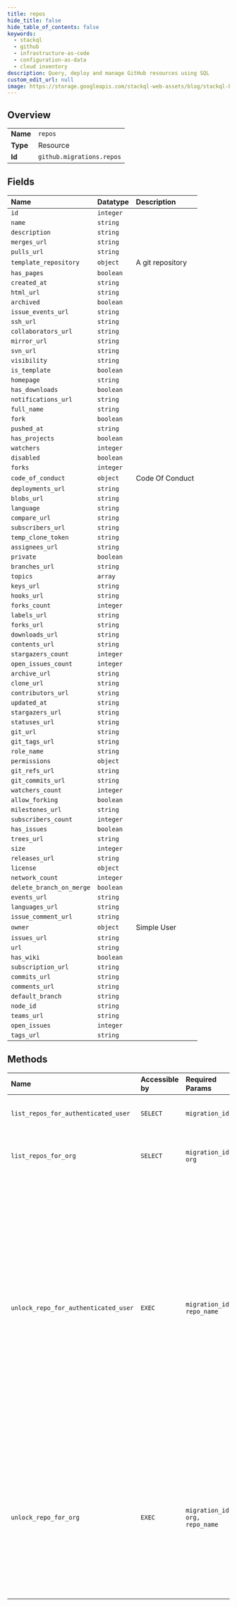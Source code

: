 ```yaml
---
title: repos
hide_title: false
hide_table_of_contents: false
keywords:
  - stackql
  - github
  - infrastructure-as-code
  - configuration-as-data
  - cloud inventory
description: Query, deploy and manage GitHub resources using SQL
custom_edit_url: null
image: https://storage.googleapis.com/stackql-web-assets/blog/stackql-blog-post-featured-image.png
---
```

  
    

## Overview
<table><tbody>
<tr><td><b>Name</b></td><td><code>repos</code></td></tr>
<tr><td><b>Type</b></td><td>Resource</td></tr>
<tr><td><b>Id</b></td><td><code>github.migrations.repos</code></td></tr>
</tbody></table>

## Fields
| Name | Datatype | Description |
|:-----|:---------|:------------|
| `id` | `integer` |  |
| `name` | `string` |  |
| `description` | `string` |  |
| `merges_url` | `string` |  |
| `pulls_url` | `string` |  |
| `template_repository` | `object` | A git repository |
| `has_pages` | `boolean` |  |
| `created_at` | `string` |  |
| `html_url` | `string` |  |
| `archived` | `boolean` |  |
| `issue_events_url` | `string` |  |
| `ssh_url` | `string` |  |
| `collaborators_url` | `string` |  |
| `mirror_url` | `string` |  |
| `svn_url` | `string` |  |
| `visibility` | `string` |  |
| `is_template` | `boolean` |  |
| `homepage` | `string` |  |
| `has_downloads` | `boolean` |  |
| `notifications_url` | `string` |  |
| `full_name` | `string` |  |
| `fork` | `boolean` |  |
| `pushed_at` | `string` |  |
| `has_projects` | `boolean` |  |
| `watchers` | `integer` |  |
| `disabled` | `boolean` |  |
| `forks` | `integer` |  |
| `code_of_conduct` | `object` | Code Of Conduct |
| `deployments_url` | `string` |  |
| `blobs_url` | `string` |  |
| `language` | `string` |  |
| `compare_url` | `string` |  |
| `subscribers_url` | `string` |  |
| `temp_clone_token` | `string` |  |
| `assignees_url` | `string` |  |
| `private` | `boolean` |  |
| `branches_url` | `string` |  |
| `topics` | `array` |  |
| `keys_url` | `string` |  |
| `hooks_url` | `string` |  |
| `forks_count` | `integer` |  |
| `labels_url` | `string` |  |
| `forks_url` | `string` |  |
| `downloads_url` | `string` |  |
| `contents_url` | `string` |  |
| `stargazers_count` | `integer` |  |
| `open_issues_count` | `integer` |  |
| `archive_url` | `string` |  |
| `clone_url` | `string` |  |
| `contributors_url` | `string` |  |
| `updated_at` | `string` |  |
| `stargazers_url` | `string` |  |
| `statuses_url` | `string` |  |
| `git_url` | `string` |  |
| `git_tags_url` | `string` |  |
| `role_name` | `string` |  |
| `permissions` | `object` |  |
| `git_refs_url` | `string` |  |
| `git_commits_url` | `string` |  |
| `watchers_count` | `integer` |  |
| `allow_forking` | `boolean` |  |
| `milestones_url` | `string` |  |
| `subscribers_count` | `integer` |  |
| `has_issues` | `boolean` |  |
| `trees_url` | `string` |  |
| `size` | `integer` |  |
| `releases_url` | `string` |  |
| `license` | `object` |  |
| `network_count` | `integer` |  |
| `delete_branch_on_merge` | `boolean` |  |
| `events_url` | `string` |  |
| `languages_url` | `string` |  |
| `issue_comment_url` | `string` |  |
| `owner` | `object` | Simple User |
| `issues_url` | `string` |  |
| `url` | `string` |  |
| `has_wiki` | `boolean` |  |
| `subscription_url` | `string` |  |
| `commits_url` | `string` |  |
| `comments_url` | `string` |  |
| `default_branch` | `string` |  |
| `node_id` | `string` |  |
| `teams_url` | `string` |  |
| `open_issues` | `integer` |  |
| `tags_url` | `string` |  |
## Methods
| Name | Accessible by | Required Params | Description |
|:-----|:--------------|:----------------|:------------|
| `list_repos_for_authenticated_user` | `SELECT` | `migration_id` | Lists all the repositories for this user migration. |
| `list_repos_for_org` | `SELECT` | `migration_id, org` | List all the repositories for this organization migration. |
| `unlock_repo_for_authenticated_user` | `EXEC` | `migration_id, repo_name` | Unlocks a repository. You can lock repositories when you [start a user migration](https://docs.github.com/rest/reference/migrations#start-a-user-migration). Once the migration is complete you can unlock each repository to begin using it again or [delete the repository](https://docs.github.com/rest/reference/repos#delete-a-repository) if you no longer need the source data. Returns a status of `404 Not Found` if the repository is not locked. |
| `unlock_repo_for_org` | `EXEC` | `migration_id, org, repo_name` | Unlocks a repository that was locked for migration. You should unlock each migrated repository and [delete them](https://docs.github.com/rest/reference/repos#delete-a-repository) when the migration is complete and you no longer need the source data. |
